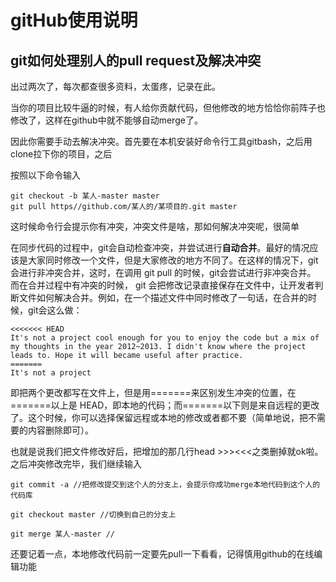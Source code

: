 # gitHub使用说明 #


## git如何处理别人的pull request及解决冲突

出过两次了，每次都查很多资料，太蛋疼，记录在此。

当你的项目比较牛逼的时候，有人给你贡献代码，但他修改的地方恰恰你前阵子也修改了，这样在github中就不能够自动merge了。

因此你需要手动去解决冲突。首先要在本机安装好命令行工具gitbash，之后用clone拉下你的项目，之后

按照以下命令输入

```
git checkout -b 某人-master master
git pull https//github.com/某人的/某项目的.git master
```

这时候命令行会提示你有冲突，冲突文件是啥，那如何解决冲突呢，很简单

在同步代码的过程中，git会自动检查冲突，并尝试进行**自动合并**。最好的情况应该是大家同时修改一个文件，但是大家修改的地方不同了。在这样的情况下，git会进行非冲突合并，这时，在调用 git pull 的时候，git会尝试进行非冲突合并。 
而在合并过程中有冲突的时候， git 会把修改记录直接保存在文件中，让开发者判断文件如何解决合并。例如，在一个描述文件中同时修改了一句话，在合并的时候，git会这么做：

```
<<<<<<< HEAD
It's not a project cool enough for you to enjoy the code but a mix of my thoughts in the year 2012~2013. I didn't know where the project leads to. Hope it will became useful after practice.
=======
It's not a project
```

即把两个更改都写在文件上，但是用=======来区别发生冲突的位置，在=======以上是 HEAD，即本地的代码；而=======以下则是来自远程的更改了。这个时候，你可以选择保留远程或本地的修改或者都不要（简单地说，把不需要的内容删除即可）。

也就是说我们把文件修改好后，把增加的那几行head >>><<<之类删掉就ok啦。之后冲突修改完毕，我们继续输入

```
git commit -a //把修改提交到这个人的分支上，会提示你成功merge本地代码到这个人的代码库

git checkout master //切换到自己的分支上

git merge 某人-master //
```

还要记着一点，本地修改代码前一定要先pull一下看看，记得慎用github的在线编辑功能